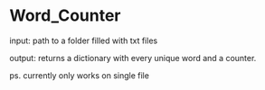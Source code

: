 # Word_Counter
input: path to a folder filled with txt files

output: returns a dictionary with every unique word and a counter.

ps. currently only works on single file
